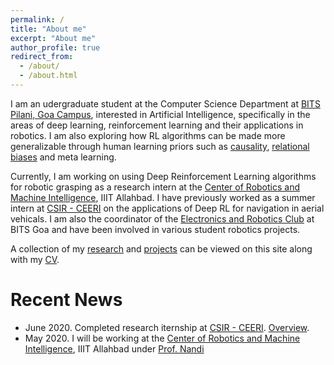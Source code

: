```yaml
---
permalink: /
title: "About me"
excerpt: "About me"
author_profile: true
redirect_from: 
  - /about/
  - /about.html
---
```


I am an udergraduate student at the Computer Science Department at [BITS Pilani, Goa Campus](https://www.bits-pilani.ac.in/goa/), interested in Artificial Intelligence, specifically in the areas of deep learning, reinforcement learning and their applications in robotics. I am also exploring how RL algorithms can be made more generalizable through human learning priors such as [causality](https://github.com/threewisemonkeys-as/causal-rl), [relational biases](https://github.com/threewisemonkeys-as/relational-rl) and meta learning.

Currently, I am working on using Deep Reinforcement Learning algorithms for robotic grasping as a research intern at the [Center of Robotics and Machine Intelligence](https://robita.iiita.ac.in/), IIIT Allahbad. I have previously worked as a summer intern at [CSIR - CEERI](https://www.ceeri.res.in/) on the applications of Deep RL for navigation in aerial vehicals. I am also the coordinator of the [Electronics and Robotics Club](http://erc-bpgc.github.io/) at BITS Goa and have been involved in various student robotics projects.

A collection of my [research](../research) and [projects](../projects) can be viewed on this site along with my [CV](../files/Atharv_Sonwane_CV.pdf).

# Recent News

- June 2020. Completed research iternship at [CSIR - CEERI](ceeri.res.in). [Overview](../projects/drone_automation).
- May 2020. I will be working at the [Center of Robotics and Machine Intelligence](https://robita.iiita.ac.in/), IIIT Allahbad under [Prof. Nandi](https://sites.google.com/site/gcnandi/)
